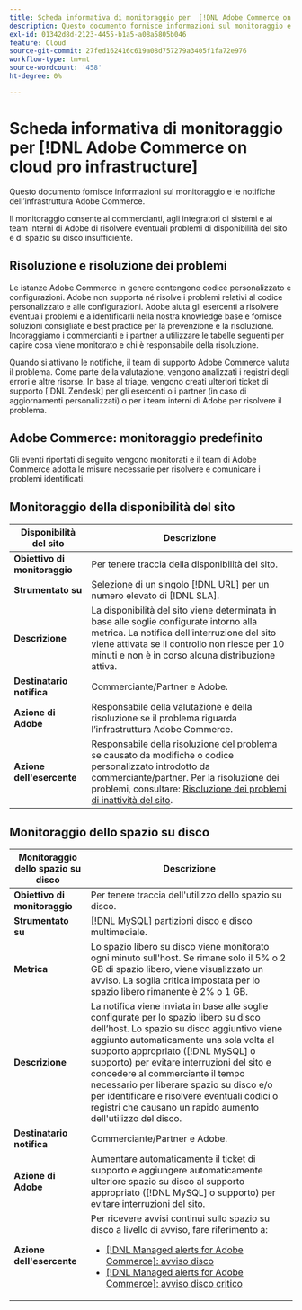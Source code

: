 ```yaml
---
title: Scheda informativa di monitoraggio per  [!DNL Adobe Commerce on cloud pro infrastructure]
description: Questo documento fornisce informazioni sul monitoraggio e le notifiche dell’infrastruttura Adobe Commerce.
exl-id: 01342d8d-2123-4455-b1a5-a08a5805b046
feature: Cloud
source-git-commit: 27fed162416c619a08d757279a3405f1fa72e976
workflow-type: tm+mt
source-wordcount: '458'
ht-degree: 0%

---
```



# Scheda informativa di monitoraggio per [!DNL Adobe Commerce on cloud pro infrastructure]

Questo documento fornisce informazioni sul monitoraggio e le notifiche dell’infrastruttura Adobe Commerce.

Il monitoraggio consente ai commercianti, agli integratori di sistemi e ai team interni di Adobe di risolvere eventuali problemi di disponibilità del sito e di spazio su disco insufficiente.

## Risoluzione e risoluzione dei problemi

Le istanze Adobe Commerce in genere contengono codice personalizzato e configurazioni. Adobe non supporta né risolve i problemi relativi al codice personalizzato e alle configurazioni. Adobe aiuta gli esercenti a risolvere eventuali problemi e a identificarli nella nostra knowledge base e fornisce soluzioni consigliate e best practice per la prevenzione e la risoluzione. Incoraggiamo i commercianti e i partner a utilizzare le tabelle seguenti per capire cosa viene monitorato e chi è responsabile della risoluzione.

Quando si attivano le notifiche, il team di supporto Adobe Commerce valuta il problema. Come parte della valutazione, vengono analizzati i registri degli errori e altre risorse. In base al triage, vengono creati ulteriori ticket di supporto [!DNL Zendesk] per gli esercenti o i partner (in caso di aggiornamenti personalizzati) o per i team interni di Adobe per risolvere il problema.

## Adobe Commerce: monitoraggio predefinito

Gli eventi riportati di seguito vengono monitorati e il team di Adobe Commerce adotta le misure necessarie per risolvere e comunicare i problemi identificati.

## Monitoraggio della disponibilità del sito

| Disponibilità del sito | Descrizione |
|------------|------------|
| **Obiettivo di monitoraggio** | Per tenere traccia della disponibilità del sito. |
| **Strumentato su** | Selezione di un singolo [!DNL URL] per un numero elevato di [!DNL SLA]. |
| **Descrizione** | La disponibilità del sito viene determinata in base alle soglie configurate intorno alla metrica. La notifica dell’interruzione del sito viene attivata se il controllo non riesce per 10 minuti e non è in corso alcuna distribuzione attiva. |
| **Destinatario notifica** | Commerciante/Partner e Adobe. |
| **Azione di Adobe** | Responsabile della valutazione e della risoluzione se il problema riguarda l’infrastruttura Adobe Commerce. |
| **Azione dell&#39;esercente** | Responsabile della risoluzione del problema se causato da modifiche o codice personalizzato introdotto da commerciante/partner. Per la risoluzione dei problemi, consultare: [Risoluzione dei problemi di inattività del sito](https://experienceleague.adobe.com/docs/commerce-knowledge-base/kb/troubleshooting/site-down-or-unresponsive/magento-site-down-troubleshooter.html?lang=it). |

## Monitoraggio dello spazio su disco

| Monitoraggio dello spazio su disco | Descrizione |
|------------|------------|
| **Obiettivo di monitoraggio** | Per tenere traccia dell&#39;utilizzo dello spazio su disco. |
| **Strumentato su** | [!DNL MySQL] partizioni disco e disco multimediale. |
| **Metrica** | Lo spazio libero su disco viene monitorato ogni minuto sull&#39;host. Se rimane solo il 5% o 2 GB di spazio libero, viene visualizzato un avviso. La soglia critica impostata per lo spazio libero rimanente è 2% o 1 GB. |
| **Descrizione** | La notifica viene inviata in base alle soglie configurate per lo spazio libero su disco dell’host. Lo spazio su disco aggiuntivo viene aggiunto automaticamente una sola volta al supporto appropriato ([!DNL MySQL] o supporto) per evitare interruzioni del sito e concedere al commerciante il tempo necessario per liberare spazio su disco e/o per identificare e risolvere eventuali codici o registri che causano un rapido aumento dell&#39;utilizzo del disco. |
| **Destinatario notifica** | Commerciante/Partner e Adobe. |
| **Azione di Adobe** | Aumentare automaticamente il ticket di supporto e aggiungere automaticamente ulteriore spazio su disco al supporto appropriato ([!DNL MySQL] o supporto) per evitare interruzioni del sito. |
| **Azione dell&#39;esercente** | Per ricevere avvisi continui sullo spazio su disco a livello di avviso, fare riferimento a: <ul><li>[[!DNL Managed alerts for Adobe Commerce]: avviso disco](https://experienceleague.adobe.com/it/docs/commerce-operations/tools/managed-alerts-for-adobe-commerce/managed-alerts-for-magento-commerce-disk-warning-alert)</li><li>[[!DNL Managed alerts for Adobe Commerce]: avviso disco critico](https://experienceleague.adobe.com/it/docs/commerce-operations/tools/managed-alerts-for-adobe-commerce/managed-alerts-for-magento-commerce-disk-critical-alert) </li></ul> |

